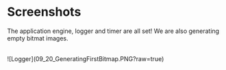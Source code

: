 # Screenshots

The application engine, logger and timer are all set! We are also generating empty bitmat images.

<br/>
![Logger](09_20_GeneratingFirstBitmap.PNG?raw=true)
